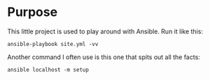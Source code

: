 # Purpose

This little project is used to play around with Ansible.
Run it like this:

```
ansible-playbook site.yml -vv
```

Another command I often use is this one that spits out all the facts:
```
ansible localhost -m setup
```
